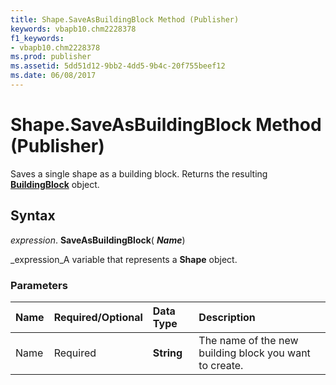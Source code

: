 ```yaml
---
title: Shape.SaveAsBuildingBlock Method (Publisher)
keywords: vbapb10.chm2228378
f1_keywords:
- vbapb10.chm2228378
ms.prod: publisher
ms.assetid: 5dd51d12-9bb2-4dd5-9b4c-20f755beef12
ms.date: 06/08/2017
---
```



# Shape.SaveAsBuildingBlock Method (Publisher)

Saves a single shape as a building block. Returns the resulting  **[BuildingBlock](Publisher.BuildingBlock.md)** object.


## Syntax

 _expression_. **SaveAsBuildingBlock**( **_Name_**)

 _expression_A variable that represents a  **Shape** object.


### Parameters



|**Name**|**Required/Optional**|**Data Type**|**Description**|
|:-----|:-----|:-----|:-----|
|Name|Required| **String**|The name of the new building block you want to create.|

